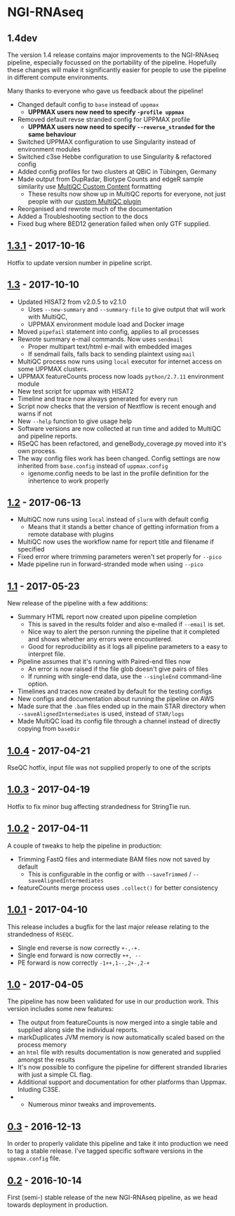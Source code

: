 # NGI-RNAseq

## 1.4dev
The version 1.4 release contains major improvements to the NGI-RNAseq pipeline, especially focussed on the portability of the pipeline. Hopefully these changes will make it significantly easier for people to use the pipeline in different compute environments.

Many thanks to everyone who gave us feedback about the pipeline!

* Changed default config to `base` instead of `uppmax`
    * **UPPMAX users now need to specify `-profile uppmax`**
* Removed default revse stranded config for UPPMAX profile
    * **UPPMAX users now need to specify `--reverse_stranded` for the same behaviour**
* Switched UPPMAX configuration to use Singularity instead of environment modules
* Switched c3se Hebbe configuration to use Singularity & refactored config
* Added config profiles for two clusters at QBiC in Tübingen, Germany
* Made output from DupRadar, Biotype Counts and edgeR sample similarity use [MultiQC Custom Content](http://multiqc.info/docs/#custom-content) formatting
    * These results now show up in MultiQC reports for everyone, not just people with our [custom MultiQC plugin](https://github.com/ewels/MultiQC_NGI)
* Reorganised and rewrote much of the documentation
* Added a Troubleshooting section to the docs
* Fixed bug where BED12 generation failed when only GTF supplied.

## [1.3.1](https://github.com/SciLifeLab/NGI-RNAseq/releases/tag/1.3.1) - 2017-10-16
Hotfix to update version number in pipeline script.

## [1.3](https://github.com/SciLifeLab/NGI-RNAseq/releases/tag/1.3) - 2017-10-10

* Updated HISAT2 from v2.0.5 to v2.1.0
  * Uses `--new-summary` and `--summary-file` to give output that will work with MultiQC,
  * UPPMAX environment module load and Docker image
* Moved `pipefail` statement into config, applies to all processes
* Rewrote summary e-mail commands. Now uses `sendmail`
  * Proper multipart text/html e-mail with embedded images
  * If sendmail fails, falls back to sending plaintext using `mail`
* MultiQC process now runs using `local` executor for internet access on some UPPMAX clusters.
* UPPMAX featureCounts process now loads `python/2.7.11` environment module
* New test script for uppmax with HISAT2
* Timeline and trace now always generated for every run
* Script now checks that the version of Nextflow is recent enough and warns if not
* New `--help` function to give usage help
* Software versions are now collected at run time and added to MultiQC and pipeline reports.
* RSeQC has been refactored, and geneBody_coverage.py moved into it's own process.
* The way config files work has been changed. Config settings are now inherited from `base.config` instead of `uppmax.config`
    * igenome.config needs to be last in the profile definition for the inhertence to work properly


## [1.2](https://github.com/SciLifeLab/NGI-RNAseq/releases/tag/1.2) - 2017-06-13

* MultiQC now runs using `local` instead of `slurm` with default config
  * Means that it stands a better chance of getting information from a remote database with plugins
* MultiQC now uses the workflow name for report title and filename if specified
* Fixed error where trimming parameters weren't set properly for `--pico`
* Made pipeline run in forward-stranded mode when using `--pico`


## [1.1](https://github.com/SciLifeLab/NGI-RNAseq/releases/tag/1.1) - 2017-05-23
New release of the pipeline with a few additions:

* Summary HTML report now created upon pipeline completion
  * This is saved in the results folder and also e-mailed if `--email` is set.
  * Nice way to alert the person running the pipeline that it completed and shows whether any errors were encountered.
  * Good for reproducibility as it logs all pipeline parameters to a easy to interpret file.
* Pipeline assumes that it's running with Paired-end files now
  * An error is now raised if the file glob doesn't give pairs of files
  * If running with single-end data, use the `--singleEnd` command-line option.
* Timelines and traces now created by default for the testing configs
* New configs and documentation about running the pipeline on AWS
* Made sure that the `.bam` files ended up in the main STAR directory when `--saveAlignedIntermediates` is used, instead of `STAR/logs`
* Made MultiQC load its config file through a channel instead of directly copying from `baseDir`


## [1.0.4](https://github.com/SciLifeLab/NGI-RNAseq/releases/tag/1.0.4) - 2017-04-21
RseQC hotfix, input file was not supplied properly to one of the scripts

## [1.0.3](https://github.com/SciLifeLab/NGI-RNAseq/releases/tag/1.0.3) - 2017-04-19
Hotfix to fix minor bug affecting strandedness for StringTie run.

## [1.0.2](https://github.com/SciLifeLab/NGI-RNAseq/releases/tag/1.0.2) - 2017-04-11
A couple of tweaks to help the pipeline in production:

* Trimming FastQ files and intermediate BAM files now not saved by default
  * This is configurable in the config or with `--saveTrimmed` / `--saveAlignedIntermediates`
* featureCounts merge process uses `.collect()` for better consistency

## [1.0.1](https://github.com/SciLifeLab/NGI-RNAseq/releases/tag/1.0.1) - 2017-04-10
This release includes a bugfix for the last major release relating to the strandedness of `RSEQC`.

* Single end reverse is now correctly `+-,-+.`
* Single end forward is now correctly `++, --`
* PE forward is now correctly `-1++,1--,2+-,2-+`

## [1.0](https://github.com/SciLifeLab/NGI-RNAseq/releases/tag/1.0) - 2017-04-05
The pipeline has now been validated for use in our production work.
This version includes some new features:

* The output from featureCounts is now merged into a single table and supplied along side the individual reports.
* markDuplicates JVM memory is now automatically scaled based on the process memory
* an `html` file with results documentation is now generated and supplied amongst the results
* It's now possible to configure the pipeline for different stranded libraries with just a simple CL flag.
* Additional support and documentation for other platforms than Uppmax. Inluding C3SE.
* + Numerous minor tweaks and improvements.

## [0.3](https://github.com/SciLifeLab/NGI-RNAseq/releases/tag/0.3) - 2016-12-13
In order to properly validate this pipeline and take it into production we need to tag a stable release.
I've tagged specific software versions in the `uppmax.config` file.

## [0.2](https://github.com/SciLifeLab/NGI-RNAseq/releases/tag/0.2) - 2016-10-14
First (semi-) stable release of the new NGI-RNAseq pipeline, as we head towards deployment in production.
